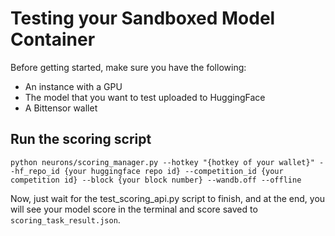 # Testing your Sandboxed Model Container

Before getting started, make sure you have the following:
- An instance with a GPU
- The model that you want to test uploaded to HuggingFace
- A Bittensor wallet

## Run the scoring script

```
python neurons/scoring_manager.py --hotkey "{hotkey of your wallet}" --hf_repo_id {your huggingface repo id} --competition_id {your competition id} --block {your block number} --wandb.off --offline
```

Now, just wait for the test_scoring_api.py script to finish, and at the end, you will see your model score in the terminal and score saved to `scoring_task_result.json`.
